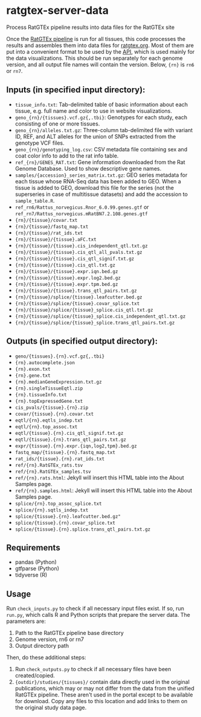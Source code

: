 # ratgtex-server-data
Process RatGTEx pipeline results into data files for the RatGTEx site

Once the [RatGTEx pipeline](https://github.com/daniel-munro/ratgtex-pipeline) is run for all tissues, this code processes the results and assembles them into data files for [ratgtex.org](https://ratgtex.org). Most of them are put into a convenient format to be used by the [API](github.com/daniel-munro/ratgtex), which is used mainly for the data visualizations. This should be run separately for each genome version, and all output file names will contain the version. Below, `{rn}` is `rn6` or `rn7`.

## Inputs (in specified input directory):

- `tissue_info.txt`: Tab-delimited table of basic information about each tissue, e.g. full name and color to use in website visualizations.
- `geno_{rn}/{tissues}.vcf.gz{,.tbi}`: Genotypes for each study, each consisting of one or more tissues.
- `geno_{rn}/alleles.txt.gz`: Three-column tab-delimited file with variant ID, REF, and ALT alleles for the union of SNPs extracted from the genotype VCF files.
- `geno_{rn}/genotyping_log.csv`: CSV metadata file containing sex and coat color info to add to the rat info table.
- `ref_{rn}/GENES_RAT.txt`: Gene information downloaded from the Rat Genome Database. Used to show descriptive gene names.
- `samples/{accession}_series_matrix.txt.gz`: GEO series metadata for each tissue whose RNA-Seq data has been added to GEO. When a tissue is added to GEO, download this file for the series (not the superseries in case of multitissue datasets) and add the accession to `sample_table.R`.
- `ref_rn6/Rattus_norvegicus.Rnor_6.0.99.genes.gtf` or `ref_rn7/Rattus_norvegicus.mRatBN7.2.108.genes.gtf`
- `{rn}/{tissue}/covar.txt`
- `{rn}/{tissue}/fastq_map.txt`
- `{rn}/{tissue}/rat_ids.txt`
- `{rn}/{tissue}/{tissue}.aFC.txt`
- `{rn}/{tissue}/{tissue}.cis_independent_qtl.txt.gz`
- `{rn}/{tissue}/{tissue}.cis_qtl_all_pvals.txt.gz`
- `{rn}/{tissue}/{tissue}.cis_qtl_signif.txt.gz`
- `{rn}/{tissue}/{tissue}.cis_qtl.txt.gz`
- `{rn}/{tissue}/{tissue}.expr.iqn.bed.gz`
- `{rn}/{tissue}/{tissue}.expr.log2.bed.gz`
- `{rn}/{tissue}/{tissue}.expr.tpm.bed.gz`
- `{rn}/{tissue}/{tissue}.trans_qtl_pairs.txt.gz`
- `{rn}/{tissue}/splice/{tissue}.leafcutter.bed.gz`
- `{rn}/{tissue}/splice/{tissue}.covar_splice.txt`
- `{rn}/{tissue}/splice/{tissue}_splice.cis_qtl.txt.gz`
- `{rn}/{tissue}/splice/{tissue}_splice.cis_independent_qtl.txt.gz`
- `{rn}/{tissue}/splice/{tissue}_splice.trans_qtl_pairs.txt.gz`

## Outputs (in specified output directory):

- `geno/{tissues}.{rn}.vcf.gz{,.tbi}`
- `{rn}.autocomplete.json`
- `{rn}.exon.txt`
- `{rn}.gene.txt`
- `{rn}.medianGeneExpression.txt.gz`
- `{rn}.singleTissueEqtl.zip`
- `{rn}.tissueInfo.txt`
- `{rn}.topExpressedGene.txt`
- `cis_pvals/{tissue}.{rn}.zip`
- `covar/{tissue}.{rn}.covar.txt`
- `eqtl/{rn}.eqtls_indep.txt`
- `eqtl/{rn}.top_assoc.txt`
- `eqtl/{tissue}.{rn}.cis_qtl_signif.txt.gz`
- `eqtl/{tissue}.{rn}.trans_qtl_pairs.txt.gz`
- `expr/{tissue}.{rn}.expr.{iqn,log2,tpm}.bed.gz`
- `fastq_map/{tissue}.{rn}.fastq_map.txt`
- `rat_ids/{tissue}.{rn}.rat_ids.txt`
- `ref/{rn}.RatGTEx_rats.tsv`
- `ref/{rn}.RatGTEx_samples.tsv`
- `ref/{rn}.rats.html`: Jekyll will insert this HTML table into the About Samples page.
- `ref/{rn}.samples.html`: Jekyll will insert this HTML table into the About Samples page.
- `splice/{rn}.top_assoc_splice.txt`
- `splice/{rn}.sqtls_indep.txt`
- `splice/{tissue}.{rn}.leafcutter.bed.gz"`
- `splice/{tissue}.{rn}.covar_splice.txt`
- `splice/{tissue}.{rn}.splice.trans_qtl_pairs.txt.gz`

## Requirements

- pandas (Python)
- gtfparse (Python)
- tidyverse (R)

## Usage

Run `check_inputs.py` to check if all necessary input files exist. If so, run `run.py`, which calls R and Python scripts that prepare the server data. The parameters are:

1. Path to the RatGTEx pipeline base directory
2. Genome version, rn6 or rn7
3. Output directory path

Then, do these additional steps:

1. Run `check_outputs.py` to check if all necessary files have been created/copied.
2. `{outdir}/studies/{tissues}/` contain data directly used in the original publications, which may or may not differ from the data from the unified RatGTEx pipeline. These aren't used in the portal except to be available for download. Copy any files to this location and add links to them on the original study data page.
